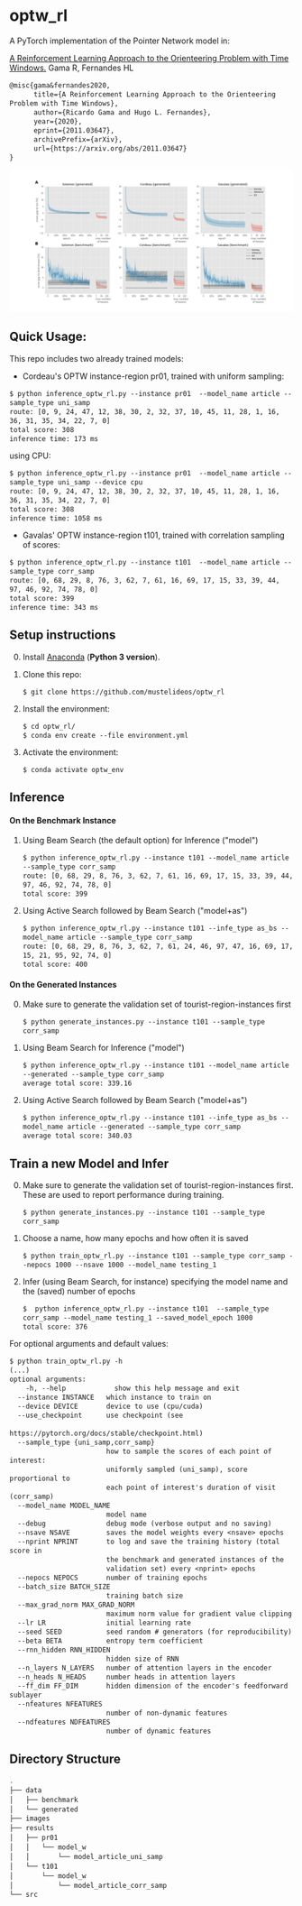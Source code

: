 # optw_rl

A PyTorch implementation of the Pointer Network model in:

[A Reinforcement Learning Approach to the Orienteering Problem with Time Windows.](https://arxiv.org/abs/2011.03647) Gama R, Fernandes HL

```
@misc{gama&fernandes2020,
      title={A Reinforcement Learning Approach to the Orienteering Problem with Time Windows},
      author={Ricardo Gama and Hugo L. Fernandes},
      year={2020},
      eprint={2011.03647},
      archivePrefix={arXiv},
      url={https://arxiv.org/abs/2011.03647}
}
```

![Learning and Inference](https://github.com/mustelideos/optw_rl/blob/main/images/figure_single_subset.png)

## Quick Usage:

This repo includes two already trained models:

* Cordeau's OPTW instance-region pr01, trained with uniform sampling:
```console
$ python inference_optw_rl.py --instance pr01  --model_name article --sample_type uni_samp
route: [0, 9, 24, 47, 12, 38, 30, 2, 32, 37, 10, 45, 11, 28, 1, 16, 36, 31, 35, 34, 22, 7, 0]
total score: 308
inference time: 173 ms
```
using CPU:
```console
$ python inference_optw_rl.py --instance pr01  --model_name article --sample_type uni_samp --device cpu
route: [0, 9, 24, 47, 12, 38, 30, 2, 32, 37, 10, 45, 11, 28, 1, 16, 36, 31, 35, 34, 22, 7, 0]
total score: 308
inference time: 1058 ms
```

* Gavalas' OPTW instance-region t101, trained with correlation sampling of scores:
```console
$ python inference_optw_rl.py --instance t101  --model_name article --sample_type corr_samp
route: [0, 68, 29, 8, 76, 3, 62, 7, 61, 16, 69, 17, 15, 33, 39, 44, 97, 46, 92, 74, 78, 0]
total score: 399
inference time: 343 ms
```

## Setup instructions

0. Install [Anaconda](https://www.anaconda.com/download/) (**Python 3 version**).

1. Clone this repo:
    ```console
    $ git clone https://github.com/mustelideos/optw_rl
    ```

2. Install the environment:
    ```console
    $ cd optw_rl/
    $ conda env create --file environment.yml
    ```

3. Activate the environment:
    ```console
    $ conda activate optw_env
    ```

## Inference
  #### On the Benchmark Instance
1. Using Beam Search (the default option) for Inference ("model")
    ```console
    $ python inference_optw_rl.py --instance t101 --model_name article --sample_type corr_samp
    route: [0, 68, 29, 8, 76, 3, 62, 7, 61, 16, 69, 17, 15, 33, 39, 44, 97, 46, 92, 74, 78, 0]
    total score: 399
    ```

2. Using Active Search followed by Beam Search ("model+as")
    ```console
    $ python inference_optw_rl.py --instance t101 --infe_type as_bs --model_name article --sample_type corr_samp
    route: [0, 68, 29, 8, 76, 3, 62, 7, 61, 24, 46, 97, 47, 16, 69, 17, 15, 21, 95, 92, 74, 0]
    total score: 400
    ```
  #### On the Generated Instances
0. Make sure to generate the validation set of tourist-region-instances first
    ```console
    $ python generate_instances.py --instance t101 --sample_type corr_samp
    ```
1. Using Beam Search for Inference ("model")
    ```console
    $ python inference_optw_rl.py --instance t101 --model_name article --generated --sample_type corr_samp
    average total score: 339.16
    ```
2. Using Active Search followed by Beam Search ("model+as")
    ```console
    $ python inference_optw_rl.py --instance t101 --infe_type as_bs --model_name article --generated --sample_type corr_samp
    average total score: 340.03
    ```

## Train a new Model and Infer

0. Make sure to generate the validation set of tourist-region-instances first. These are used to report performance during training.
      ```console
      $ python generate_instances.py --instance t101 --sample_type corr_samp
      ```
    
1. Choose a name, how many epochs and how often it is saved
      ```console
      $ python train_optw_rl.py --instance t101 --sample_type corr_samp --nepocs 1000 --nsave 1000 --model_name testing_1
      ```

2. Infer (using Beam Search, for instance) specifying the model name and the (saved) number of epochs
      ```console
      $  python inference_optw_rl.py --instance t101  --sample_type corr_samp --model_name testing_1 --saved_model_epoch 1000
      total score: 376
      ```

For optional arguments and default values:
```console
$ python train_optw_rl.py -h
(...)
optional arguments:
    -h, --help            show this help message and exit
  --instance INSTANCE   which instance to train on
  --device DEVICE       device to use (cpu/cuda)
  --use_checkpoint      use checkpoint (see
                        https://pytorch.org/docs/stable/checkpoint.html)
  --sample_type {uni_samp,corr_samp}
                        how to sample the scores of each point of interest:
                        uniformly sampled (uni_samp), score proportional to
                        each point of interest's duration of visit (corr_samp)
  --model_name MODEL_NAME
                        model name
  --debug               debug mode (verbose output and no saving)
  --nsave NSAVE         saves the model weights every <nsave> epochs
  --nprint NPRINT       to log and save the training history (total score in
                        the benchmark and generated instances of the
                        validation set) every <nprint> epochs
  --nepocs NEPOCS       number of training epochs
  --batch_size BATCH_SIZE
                        training batch size
  --max_grad_norm MAX_GRAD_NORM
                        maximum norm value for gradient value clipping
  --lr LR               initial learning rate
  --seed SEED           seed random # generators (for reproducibility)
  --beta BETA           entropy term coefficient
  --rnn_hidden RNN_HIDDEN
                        hidden size of RNN
  --n_layers N_LAYERS   number of attention layers in the encoder
  --n_heads N_HEADS     number heads in attention layers
  --ff_dim FF_DIM       hidden dimension of the encoder's feedforward sublayer
  --nfeatures NFEATURES
                        number of non-dynamic features
  --ndfeatures NDFEATURES
                        number of dynamic features
```
## Directory Structure
```bash
.
├── data
│   ├── benchmark
│   └── generated
├── images
├── results
│   ├── pr01
│   │   └── model_w
│   │       └── model_article_uni_samp
│   └── t101
│       └── model_w
│           └── model_article_corr_samp
└── src

```
